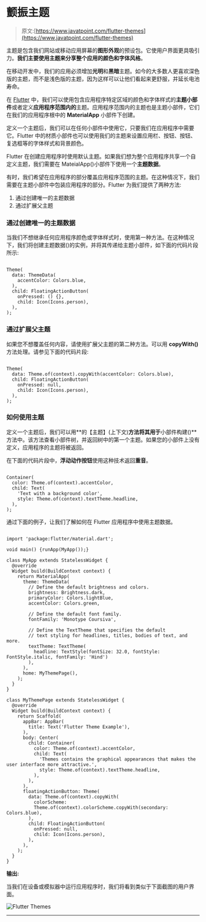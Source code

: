 # 颤振主题

> 原文:[https://www.javatpoint.com/flutter-themes](https://www.javatpoint.com/flutter-themes)

主题是包含我们网站或移动应用屏幕的**图形外观**的预设包。它使用户界面更具吸引力。**我们主要使用主题来分享整个应用的颜色和字体风格**。

在移动开发中，我们的应用必须增加**光明**和**黑暗**主题。如今的大多数人更喜欢深色版的主题，而不是浅色版的主题，因为这样可以让他们看起来更舒服，并延长电池寿命。

在 [Flutter](https://www.javatpoint.com/flutter) 中，我们可以使用包含应用程序特定区域的颜色和字体样式的**主题小部件**或者定义**应用程序范围内的**主题。应用程序范围内的主题也是主题小部件，它们在我们的应用程序根中的 **MaterialApp** 小部件下创建。

定义一个主题后，我们可以在任何小部件中使用它，只要我们在应用程序中需要它。Flutter 中的材质小部件也可以使用我们的主题来设置应用栏、按钮、按钮、复选框等的字体样式和背景颜色。

Flutter 在创建应用程序时使用默认主题。如果我们想为整个应用程序共享一个自定义主题，我们需要在 MateialApp()小部件下使用一个**主题数据**。

有时，我们希望在应用程序的部分覆盖应用程序范围的主题。在这种情况下，我们需要在主题小部件中包装应用程序的部分。Flutter 为我们提供了两种方法:

1.  通过创建唯一的主题数据
2.  通过扩展父主题

### 通过创建唯一的主题数据

当我们不想继承任何应用程序颜色或字体样式时，使用第一种方法。在这种情况下，我们将创建主题数据()的实例，并将其传递给主题小部件，如下面的代码片段所示:

```

Theme(
  data: ThemeData(
    accentColor: Colors.blue,
  ),
  child: FloatingActionButton(
    onPressed: () {},
    child: Icon(Icons.person),
  ),
);

```

### 通过扩展父主题

如果您不想覆盖任何内容，请使用扩展父主题的第二种方法。可以用 **copyWith()** 方法处理。请参见下面的代码片段:

```

Theme(
  data: Theme.of(context).copyWith(accentColor: Colors.blue),
  child: FloatingActionButton(
    onPressed: null,
    child: Icon(Icons.person),
  ),
);

```

### 如何使用主题

定义一个主题后，我们可以用**的【主题】(上下文)**方法将其用于**小部件构建()**方法中。该方法查看小部件树，并返回树中的第一个主题。如果您的小部件上没有定义，应用程序的主题将被返回。

在下面的代码片段中，**浮动动作按钮**使用这种技术返回**重音**。

```

Container(
  color: Theme.of(context).accentColor,
  child: Text(
    'Text with a background color',
    style: Theme.of(context).textTheme.headline,
  ),
);

```

通过下面的例子，让我们了解如何在 Flutter 应用程序中使用主题数据。

```

import 'package:flutter/material.dart';

void main() {runApp(MyApp());}

class MyApp extends StatelessWidget {
  @override
  Widget build(BuildContext context) {
    return MaterialApp(
      theme: ThemeData(
        // Define the default brightness and colors.
        brightness: Brightness.dark,
        primaryColor: Colors.lightBlue,
        accentColor: Colors.green,

        // Define the default font family.
        fontFamily: 'Monotype Coursiva',

        // Define the TextTheme that specifies the default
        // text styling for headlines, titles, bodies of text, and more.
        textTheme: TextTheme(
          headline: TextStyle(fontSize: 32.0, fontStyle: FontStyle.italic, fontFamily: 'Hind')
        ),
      ),
      home: MyThemePage(),
    );
  }
}

class MyThemePage extends StatelessWidget {
  @override
  Widget build(BuildContext context) {
    return Scaffold(
      appBar: AppBar(
        title: Text('Flutter Theme Example'),
      ),
      body: Center(
        child: Container(
          color: Theme.of(context).accentColor,
          child: Text(
            'Themes contains the graphical appearances that makes the user interface more attractive.',
            style: Theme.of(context).textTheme.headline,
          ),
        ),
      ),
      floatingActionButton: Theme(
        data: Theme.of(context).copyWith(
          colorScheme:
          Theme.of(context).colorScheme.copyWith(secondary: Colors.blue),
        ),
        child: FloatingActionButton(
          onPressed: null,
          child: Icon(Icons.person),
        ),
      ),
    );
  }
}

```

**输出:**

当我们在设备或模拟器中运行应用程序时，我们将看到类似于下面截图的用户界面。

![Flutter Themes](../Images/8adf675444396d5ce1a19dcba7eef508.png)

* * *